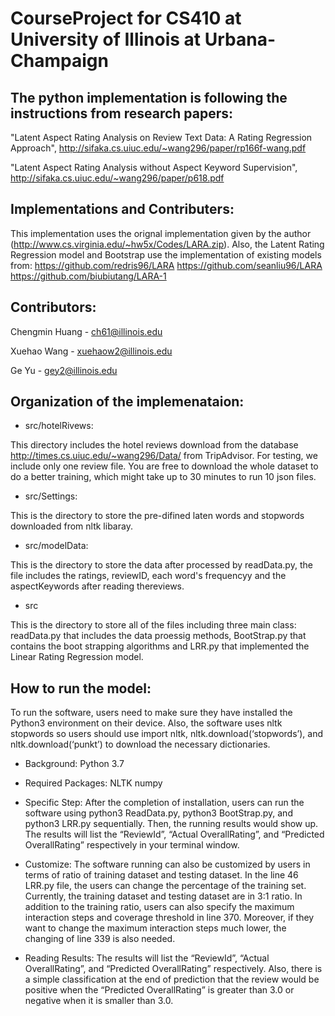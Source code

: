 # CourseProject for CS410 at University of Illinois at Urbana-Champaign

## The python implementation is following the instructions from research papers:

"Latent Aspect Rating Analysis on Review Text Data: A Rating Regression Approach", 
http://sifaka.cs.uiuc.edu/~wang296/paper/rp166f-wang.pdf

"Latent Aspect Rating Analysis without Aspect Keyword Supervision",
http://sifaka.cs.uiuc.edu/~wang296/paper/p618.pdf

## Implementations and Contributers:

This implementation uses the orignal implementation given by the author (http://www.cs.virginia.edu/~hw5x/Codes/LARA.zip).
Also, the Latent Rating Regression model and Bootstrap use the implementation of existing models from:
https://github.com/redris96/LARA
https://github.com/seanliu96/LARA
https://github.com/biubiutang/LARA-1

## Contributors:
Chengmin Huang - ch61@illinois.edu

Xuehao Wang - xuehaow2@illinois.edu

Ge Yu - gey2@illinois.edu

## Organization of the implemenataion:

* src/hotelRivews:

This directory includes the hotel reviews download from the database http://times.cs.uiuc.edu/~wang296/Data/ from TripAdvisor. For testing, we include only one review file. You are free to download the whole dataset to do a better training, which might take up to 30 minutes to run 10 json files.
 
* src/Settings:

This is the directory to store the pre-difined laten words and stopwords downloaded from nltk libaray.

* src/modelData:

This is the directory to store the data after processed by readData.py, the file includes the ratings, reviewID, each word's frequencyy and the aspectKeywords after reading thereviews.

* src

This is the directory to store all of the files including three main class: readData.py that includes the data proessig methods, BootStrap.py that contains the boot strapping algorithms and LRR.py that implemented the Linear Rating Regression model.


## How to run the model:
To run the software, users need to make sure they have installed the Python3 environment on their device. Also, the software uses nltk stopwords so users should use import nltk, nltk.download(‘stopwords’), and nltk.download(‘punkt’) to download the necessary dictionaries. 

* Background:
Python 3.7

* Required Packages: 
NLTK numpy

* Specific Step:
After the completion of installation, users can run the software using python3 ReadData.py, python3 BootStrap.py, and python3 LRR.py sequentially. Then, the running results would show up. The results will list the “ReviewId”, “Actual OverallRating”, and “Predicted OverallRating” respectively in your terminal window.

* Customize:
The software running can also be customized by users in terms of ratio of training dataset and testing dataset. In the line 46 LRR.py file, the users can change the percentage of the training set. Currently, the training dataset and testing dataset are in 3:1 ratio. In addition to the training ratio, users can also specify the maximum interaction steps and coverage threshold in line 370. Moreover, if they want to change the maximum interaction steps much lower, the changing of line 339 is also needed.

* Reading Results:
The results will list the “ReviewId”, “Actual OverallRating”, and “Predicted OverallRating” respectively. Also, there is a simple classification at the end of prediction that the review would be positive when the “Predicted OverallRating” is greater than 3.0 or negative when it is smaller than 3.0.
